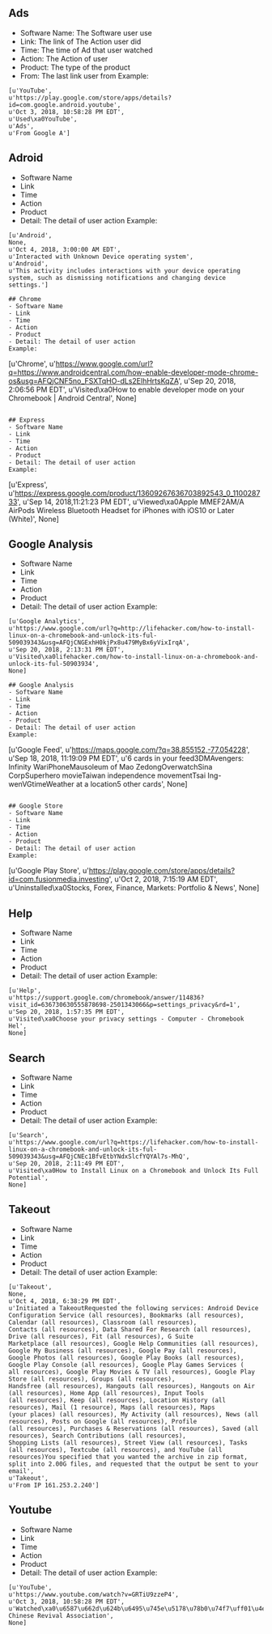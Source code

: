 ## Ads
- Software Name: The Software user use
- Link: The link of The Action user did
- Time: The time of Ad that user watched
- Action: The Action of user
- Product: The type of the product
- From: The last link user from
Example: 
```
[u'YouTube',
u'https://play.google.com/store/apps/details?id=com.google.android.youtube', 
u'Oct 3, 2018, 10:58:28 PM EDT',
u'Used\xa0YouTube',
u'Ads',
u'From Google A']
```

## Adroid
- Software Name
- Link
- Time
- Action
- Product
- Detail: The detail of user action
Example:
```
[u'Android',
None,
u'Oct 4, 2018, 3:00:00 AM EDT',
u'Interacted with Unknown Device operating system',
u'Android',
u'This activity includes interactions with your device operating system, such as dismissing notifications and changing device settings.']

## Chrome
- Software Name
- Link
- Time
- Action
- Product
- Detail: The detail of user action
Example:
```
[u'Chrome',
u'https://www.google.com/url?q=https://www.androidcentral.com/how-enable-developer-mode-chrome-os&usg=AFQjCNF5no_FSXTqHO-dLs2ElhHrtsKqZA',
u'Sep 20, 2018, 2:06:56 PM EDT',
u'Visited\xa0How to enable developer mode on your Chromebook | Android Central',
None]
```

## Express
- Software Name
- Link
- Time
- Action
- Product
- Detail: The detail of user action
Example:
```
[u'Express',
u'https://express.google.com/product/13609267636703892543_0_110028733',
u'Sep 14, 2018,11:21:23 PM EDT',
u'Viewed\xa0Apple MMEF2AM/A AirPods Wireless Bluetooth Headset for iPhones with iOS10 or Later (White)',
None]

## Google Analysis
- Software Name
- Link
- Time
- Action
- Product
- Detail: The detail of user action
Example: 
```
[u'Google Analytics',
u'https://www.google.com/url?q=http://lifehacker.com/how-to-install-linux-on-a-chromebook-and-unlock-its-ful-509039343&usg=AFQjCNGExhH0kjPx8u479MyBx6yVixIrqA',
u'Sep 20, 2018, 2:13:31 PM EDT',
u'Visited\xa0lifehacker.com/how-to-install-linux-on-a-chromebook-and-unlock-its-ful-50903934',
None]

## Google Analysis
- Software Name
- Link
- Time
- Action
- Product
- Detail: The detail of user action
Example: 
```
[u'Google Feed',
u'https://maps.google.com/?q=38.855152,-77.054228',
u'Sep 18, 2018, 11:19:09 PM EDT',
u'6 cards in your feed3DMAvengers: Infinity WariPhoneMausoleum of Mao ZedongOverwatchSina CorpSuperhero movieTaiwan independence movementTsai Ing-wenVGtimeWeather at a location5 other cards',
None]
```

## Google Store
- Software Name
- Link
- Time
- Action
- Product
- Detail: The detail of user action
Example: 
```
[u'Google Play Store',
u'https://play.google.com/store/apps/details?id=com.fusionmedia.investing',
u'Oct 2, 2018, 7:15:19 AM EDT',
u'Uninstalled\xa0Stocks, Forex, Finance, Markets: Portfolio & News',
None]

## Help
- Software Name
- Link
- Time
- Action
- Product
- Detail: The detail of user action
Example: 
```
[u'Help',
u'https://support.google.com/chromebook/answer/114836?visit_id=636730630555878698-2501343066&p=settings_privacy&rd=1',
u'Sep 20, 2018, 1:57:35 PM EDT',
u'Visited\xa0Choose your privacy settings - Computer - Chromebook Hel',
None]
```

## Search
- Software Name
- Link
- Time
- Action
- Product
- Detail: The detail of user action
Example: 
```
[u'Search',
u'https://www.google.com/url?q=https://lifehacker.com/how-to-install-linux-on-a-chromebook-and-unlock-its-ful-509039343&usg=AFQjCNEc1BfvEtbYNdxSlcfYQYAl7s-MhQ',
u'Sep 20, 2018, 2:11:49 PM EDT',
u'Visited\xa0How to Install Linux on a Chromebook and Unlock Its Full Potential',
None]
```

## Takeout
- Software Name
- Link
- Time
- Action
- Product
- Detail: The detail of user action
Example: 
```
[u'Takeout',
None,
u'Oct 4, 2018, 6:38:29 PM EDT',
u'Initiated a TakeoutRequested the following services: Android Device 
Configuration Service (all resources), Bookmarks (all resources), Calendar (all resources), Classroom (all resources), 
Contacts (all resources), Data Shared For Research (all resources), Drive (all resources), Fit (all resources), G Suite
Marketplace (all resources), Google Help Communities (all resources), Google My Business (all resources), Google Pay (all resources),
Google Photos (all resources), Google Play Books (all resources), Google Play Console (all resources), Google Play Games Services (
all resources), Google Play Movies & TV (all resources), Google Play Store (all resources), Groups (all resources),
Handsfree (all resources), Hangouts (all resources), Hangouts on Air (all resources), Home App (all resources), Input Tools 
(all resources), Keep (all resources), Location History (all resources), Mail (1 resource), Maps (all resources), Maps
(your places) (all resources), My Activity (all resources), News (all resources), Posts on Google (all resources), Profile
(all resources), Purchases & Reservations (all resources), Saved (all resources), Search Contributions (all resources),
Shopping Lists (all resources), Street View (all resources), Tasks (all resources), Textcube (all resources), and YouTube (all resources)You specified that you wanted the archive in zip format, split into 2.00G files, and requested that the output be sent to your email',
u'Takeout',
u'From IP 161.253.2.240']
```

## Youtube
- Software Name
- Link
- Time
- Action
- Product
- Detail: The detail of user action
Example: 
``` 
[u'YouTube',
u'https://www.youtube.com/watch?v=GRTiU9zzeP4',
u'Oct 3, 2018, 10:58:28 PM EDT',
u'Watched\xa0\u6587\u662d\u624b\u6495\u745e\u5178\u78b0\u74f7\uff01\u4e2d\u5171\u5916\u4ea4\u90e8\u4f60\u6191\u4ec0\u9ebc\uff01\u7fd2\u8fd1\u5e73\u7684\u201c\u75db\u82e6\u89ba\u609f\u201d\uff01\u6fb3\u9580\u83ef\u4eba\u7956\u570b\u5fa9\u8208\u5927\u806f\u76dfMacau Chinese Revival Association',
None]
```
